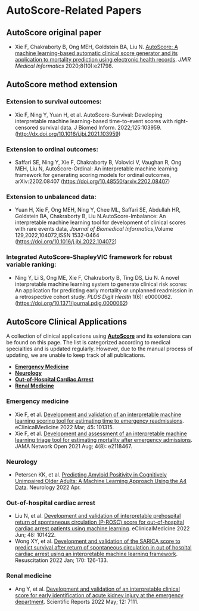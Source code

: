 # AutoScore-Related Papers

## AutoScore original paper

* Xie F, Chakraborty B, Ong MEH, Goldstein BA, Liu N. [AutoScore: A machine learning-based automatic clinical score generator and its application to mortality prediction using electronic health records](http://dx.doi.org/10.2196/21798). *JMIR Medical Informatics* 2020;8(10):e21798.

## AutoScore method extension

### Extension to survival outcomes: 

* Xie F, Ning Y, Yuan H, et al. AutoScore-Survival: Developing
interpretable machine learning-based time-to-event scores with right-censored
survival data. J Biomed Inform. 2022;125:103959. (<http://dx.doi.org/10.1016/j.jbi.2021.103959>)

### Extension to ordinal outcomes: 

* Saffari SE, Ning Y, Xie F, Chakraborty B, Volovici V, Vaughan R, Ong
MEH, Liu N, AutoScore-Ordinal: An interpretable machine learning framework for
generating scoring models for ordinal outcomes, arXiv:2202.08407
(<https://doi.org/10.48550/arxiv.2202.08407>)

### Extension to unbalanced data: 

* Yuan H, Xie F, Ong MEH, Ning Y, Chee ML, Saffari SE, Abdullah HR, Goldstein BA, Chakraborty B, Liu N.AutoScore-Imbalance: An interpretable machine learning tool for development of clinical scores with rare events data, *Journal of Biomedical Informatics*,Volume 129,2022,104072,ISSN 1532-0464
(<https://doi.org/10.1016/j.jbi.2022.104072>)

### Integrated AutoScore-ShapleyVIC framework for robust variable ranking:

* Ning Y, Li S, Ong ME, Xie F, Chakraborty B, Ting DS, Liu N. A novel
interpretable machine learning system to generate clinical risk scores: An
application for predicting early mortality or unplanned readmission in a
retrospective cohort study. *PLOS Digit Health* 1(6): e0000062.
(<https://doi.org/10.1371/journal.pdig.0000062>)

## AutoScore Clinical Applications

A collection of clinical applications using [**AutoScore**](https://github.com/nliulab/AutoScore) and its extensions can be found on this page. The list is categorized according to medical specialties and is updated regularly. However, due to the manual process of updating, we are unable to keep track of all publications.

- [**Emergency Medicine**](#emergency-medicine)
- [**Neurology**](#neurology)
- [**Out-of-Hospital Cardiac Arrest**](#out-of-hospital-cardiac-arrest)
- [**Renal Medicine**](#renal-medicine)

### Emergency medicine

* Xie F, et al. [Development and validation of an interpretable machine learning scoring tool for estimating time to emergency readmissions](https://www.thelancet.com/journals/eclinm/article/PIIS2589-5370(22)00045-1/fulltext). eClinicalMedicine 2022 Mar; 45: 101315.
* Xie F, et al. [Development and assessment of an interpretable machine learning triage tool for estimating mortality after emergency admissions](https://jamanetwork.com/journals/jamanetworkopen/fullarticle/2783549). JAMA Network Open 2021 Aug; 4(8): e2118467.

### Neurology

* Petersen KK, et al. [Predicting Amyloid Positivity in Cognitively Unimpaired Older Adults: A Machine Learning Approach Using the A4 Data](https://n.neurology.org/content/early/2022/04/25/WNL.0000000000200553). Neurology 2022 Apr.

### Out-of-hospital cardiac arrest

* Liu N, et al. [Development and validation of interpretable prehospital return of spontaneous circulation (P-ROSC) score for out-of-hospital cardiac arrest patients using machine learning](https://doi.org/10.1016/j.eclinm.2022.101422). eClinicalMedicine 2022 Jun; 48: 101422.
* Wong XY, et al. [Development and validation of the SARICA score to predict survival after return of spontaneous circulation in out of hospital cardiac arrest using an interpretable machine learning framework](https://www.sciencedirect.com/science/article/abs/pii/S0300957221004834). Resuscitation 2022 Jan; 170: 126-133.

### Renal medicine

* Ang Y, et al. [Development and validation of an interpretable clinical score for early identification of acute kidney injury at the emergency department](https://www.nature.com/articles/s41598-022-11129-4). Scientific Reports 2022 May; 12: 7111.


